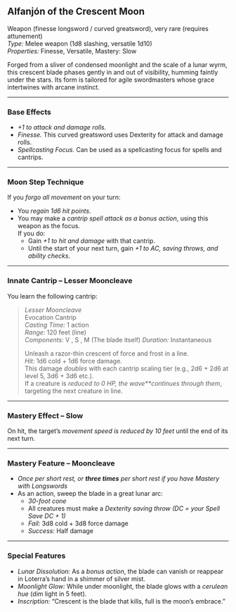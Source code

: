 ## Alfanjón of the Crescent Moon

Weapon (finesse longsword / curved greatsword), very rare (requires attunement)  
_Type:_ Melee weapon (1d8 slashing, versatile 1d10)  
_Properties:_ Finesse, Versatile, Mastery: Slow

Forged from a sliver of condensed moonlight and the scale of a lunar wyrm, this crescent blade phases gently in and out of visibility, humming faintly under the stars. Its form is tailored for agile swordmasters whose grace intertwines with arcane instinct.

---

### Base Effects

- _+1 to attack and damage rolls._
- _Finesse._ This curved greatsword uses Dexterity for attack and damage rolls.
- _Spellcasting Focus._ Can be used as a spellcasting focus for spells and cantrips.

---

### Moon Step Technique

If you _forgo all movement_ on your turn:

- You _regain 1d6 hit points_.
- You may make a _cantrip spell attack as a bonus action_, using this weapon as the focus.  
  If you do:
  - Gain _+1 to hit and damage_ with that cantrip.
  - Until the start of your next turn, gain _+1 to AC, saving throws, and ability checks_.

---

### Innate Cantrip – Lesser Mooncleave

You learn the following cantrip:

> _Lesser Mooncleave_  
> Evocation Cantrip  
> _Casting Time:_ 1 action  
> _Range:_ 120 feet (line)  
> _Components:_ V , S , M (The blade itself)
> _Duration:_ Instantaneous
>
> Unleash a razor-thin crescent of force and frost in a line.  
> _Hit:_ 1d6 cold + 1d6 force damage.  
> This damage _doubles_ with each cantrip scaling tier (e.g., 2d6 + 2d6 at level 5, 3d6 + 3d6 etc.).  
> If a creature is _reduced to 0 HP, the wave\*\*continues through them_, targeting the next creature in line.

---

### Mastery Effect – Slow

On hit, the target’s _movement speed is reduced by 10 feet_ until the end of its next turn.

---

### Mastery Feature – Mooncleave

- _Once per short rest, or **three times** per short rest if you have Mastery with Longswords_
- As an action, sweep the blade in a great lunar arc:
  - _30-foot cone_
  - All creatures must make a _Dexterity saving throw (DC = your Spell Save DC + 1)_
  - _Fail:_ 3d8 cold + 3d8 force damage
  - _Success:_ Half damage

---

### Special Features

- _Lunar Dissolution:_ As a _bonus action_, the blade can vanish or reappear in Loterra’s hand in a shimmer of silver mist.
- _Moonlight Glow:_ While under moonlight, the blade glows with a _cerulean hue_ (dim light in 5 feet).
- _Inscription:_ “Crescent is the blade that kills, full is the moon’s embrace.”
